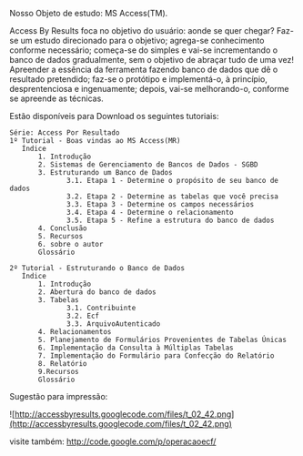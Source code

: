 Nosso Objeto de estudo: MS Access(TM).

Access By Results foca no objetivo do usuário: aonde se quer chegar? Faz-se um estudo direcionado para o objetivo; agrega-se conhecimento conforme necessário; começa-se do simples e vai-se incrementando o banco de dados gradualmente, sem o objetivo de abraçar tudo de uma vez!
Apreender a essência da ferramenta fazendo banco de dados que dê o resultado pretendido; faz-se o protótipo e implementá-o, à princípio, desprentenciosa e ingenuamente; depois, vai-se melhorando-o, conforme se apreende as técnicas.

Estão disponíveis para Download os seguintes tutoriais:
```
Série: Access Por Resultado
1º Tutorial - Boas vindas ao MS Access(MR)
   Índice
       1. Introdução
       2. Sistemas de Gerenciamento de Bancos de Dados - SGBD
       3. Estruturando um Banco de Dados
              3.1. Etapa 1 - Determine o propósito de seu banco de dados
              3.2. Etapa 2 - Determine as tabelas que você precisa
              3.3. Etapa 3 - Determine os campos necessários
              3.4. Etapa 4 - Determine o relacionamento
              3.5. Etapa 5 - Refine a estrutura do banco de dados
       4. Conclusão
       5. Recursos
       6. sobre o autor
       Glossário
  
2º Tutorial - Estruturando o Banco de Dados
   Índice
       1. Introdução
       2. Abertura do banco de dados
       3. Tabelas
              3.1. Contribuinte
              3.2. Ecf
              3.3. ArquivoAutenticado
       4. Relacionamentos
       5. Planejamento de Formulários Provenientes de Tabelas Únicas
       6. Implementação da Consulta à Múltiplas Tabelas
       7. Implementação do Formulário para Confecção do Relatório
       8. Relatório
       9.Recursos
       Glossário 
```
Sugestão para impressão:

![http://accessbyresults.googlecode.com/files/t_02_42.png](http://accessbyresults.googlecode.com/files/t_02_42.png)

visite também: http://code.google.com/p/operacaoecf/